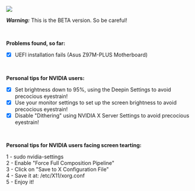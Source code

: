 ![](https://i.imgur.com/aTdv3NE.png)

***Warning:*** This is the BETA version. So be careful!<br />

<br />

**Problems found, so far:**

- [x] UEFI installation fails (Asus Z97M-PLUS Motherboard) 
<br />



**Personal tips for NVIDIA users:**

- [x] Set brightness down to 95%, using the Deepin Settings to avoid precocious eyestrain!
- [x] Use your monitor settings to set up the screen brightness to avoid precocious eyestrain!
- [x] Disable "Dithering" using NVIDIA X Server Settings to avoid precocious eyestrain!

<br />

**Personal tips for NVIDIA users facing screen tearting:** 

1 - sudo nvidia-settings <br />
2 - Enable "Force Full Composition Pipeline" <br />
3 - Click on "Save to X Configuration File" <br />
4 - Save it at: /etc/X11/xorg.conf <br />
5 - Enjoy it! <br />
